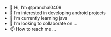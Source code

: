 - 👋 Hi, I’m @pranchal0409
- 👀 I’m interested in developing android projects
- 🌱 I’m currently learning java
- 💞️ I’m looking to collaborate on ...
- 📫 How to reach me ...

<!---
pranchal0409/pranchal0409 is a ✨ special ✨ repository because its `README.md` (this file) appears on your GitHub profile.
You can click the Preview link to take a look at your changes.
--->
